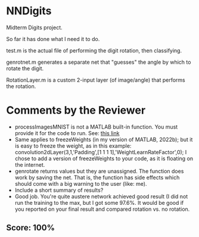 # NNDigits
Midterm Digits project.

So far it has done what I need it to do.

test.m is the actual file of performing the digit rotation, then classifying.

genrotnet.m generates a separate net that "guesses" the angle by which to rotate the digit.

RotationLayer.m is a custom 2-input layer (of image/angle) that performs the rotation.


# Comments by the Reviewer

* processImagesMNIST is not a MATLAB built-in function. You must provide it for the code to run.
  See: [this link](https://www.mathworks.com/matlabcentral/answers/514716-i-cannot-find-the-helper-functions-processimagesmnist-and-processlabelsmnist)
* Same applies to freezeWeights (in my version of MATLAB, 2022b); but it is easy to freeze the weight, as in this example:
                  convolution2dLayer(3,1,'Padding',[1 1 1 1],'WeightLearnRateFactor',0); 
  I chose to add a version of freezeWeights to your code, as it is floating on the internet.
* genrotate returns values but they are unassigned. The function does work by saving the net.
  That is, the function has side effects which should come with a big warning to the user (like: me).
* Include a short summary of results? 
* Good job. You're quite austere network achieved good result (I did not run the training to the max, but I got some
  97.6%. It would be good if you reported on your final result and compared rotation vs. no rotation.
  
## Score: 100%  
